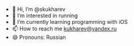 - 👋 Hi, I’m @skukharev
- 👀 I’m interested in running
- 🌱 I’m currently learning programming with iOS
- 📫 How to reach me kukharev@yandex.ru
- 😄 Pronouns: Russian

<!---
skukharev/skukharev is a ✨ special ✨ repository because its `README.md` (this file) appears on your GitHub profile.
You can click the Preview link to take a look at your changes.
--->
